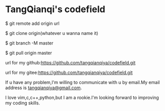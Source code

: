 # TangQianqi's codefield

$ git remote add origin url

$ git clone origin(whatever u wanna name it)

$ git branch -M master

$ git pull origin master

url for my github:https://github.com/tangqianqiya/codefield.git

url for my gitee:https://github.com/tangqianqiya/codefield.git

If u have any problem,I'm willing to communicate with u by email.My email address is tangqianqiya@gmail.com.

I love vim,c,c++,python,but I am a rookie.I'm looking forward to improving my coding skills.